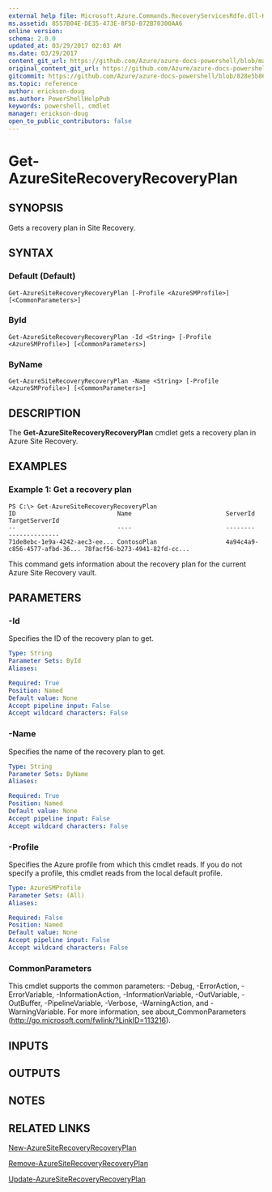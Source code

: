 ```yaml
---
external help file: Microsoft.Azure.Commands.RecoveryServicesRdfe.dll-Help.xml
ms.assetid: 8557B04E-DE35-473E-8F5D-B72B70300AA6
online version:
schema: 2.0.0
updated_at: 03/29/2017 02:03 AM
ms.date: 03/29/2017
content_git_url: https://github.com/Azure/azure-docs-powershell/blob/master/azureps-cmdlets-docs/ServiceManagement/Azure/v3.7.0/Get-AzureSiteRecoveryRecoveryPlan.md
original_content_git_url: https://github.com/Azure/azure-docs-powershell/blob/master/azureps-cmdlets-docs/ServiceManagement/Azure/v3.7.0/Get-AzureSiteRecoveryRecoveryPlan.md
gitcommit: https://github.com/Azure/azure-docs-powershell/blob/828e5b8648af6bdf3119ffe0cd409647f00de183
ms.topic: reference
author: erickson-doug
ms.author: PowerShellHelpPub
keywords: powershell, cmdlet
manager: erickson-doug
open_to_public_contributors: false
---
```


# Get-AzureSiteRecoveryRecoveryPlan

## SYNOPSIS
Gets a recovery plan in Site Recovery.

## SYNTAX

### Default (Default)
```
Get-AzureSiteRecoveryRecoveryPlan [-Profile <AzureSMProfile>] [<CommonParameters>]
```

### ById
```
Get-AzureSiteRecoveryRecoveryPlan -Id <String> [-Profile <AzureSMProfile>] [<CommonParameters>]
```

### ByName
```
Get-AzureSiteRecoveryRecoveryPlan -Name <String> [-Profile <AzureSMProfile>] [<CommonParameters>]
```

## DESCRIPTION
The **Get-AzureSiteRecoveryRecoveryPlan** cmdlet gets a recovery plan in Azure Site Recovery.

## EXAMPLES

### Example 1: Get a recovery plan
```
PS C:\> Get-AzureSiteRecoveryRecoveryPlan
ID                            Name                          ServerId                      TargetServerId
--                            ----                          --------                      --------------
71de8ebc-1e9a-4242-aec3-ee... ContosoPlan                   4a94c4a9-c856-4577-afbd-36... 78facf56-b273-4941-82fd-cc...
```

This command gets information about the recovery plan for the current Azure Site Recovery vault.

## PARAMETERS

### -Id
Specifies the ID of the recovery plan to get.

```yaml
Type: String
Parameter Sets: ById
Aliases: 

Required: True
Position: Named
Default value: None
Accept pipeline input: False
Accept wildcard characters: False
```

### -Name
Specifies the name of the recovery plan to get.

```yaml
Type: String
Parameter Sets: ByName
Aliases: 

Required: True
Position: Named
Default value: None
Accept pipeline input: False
Accept wildcard characters: False
```

### -Profile
Specifies the Azure profile from which this cmdlet reads.
If you do not specify a profile, this cmdlet reads from the local default profile.

```yaml
Type: AzureSMProfile
Parameter Sets: (All)
Aliases: 

Required: False
Position: Named
Default value: None
Accept pipeline input: False
Accept wildcard characters: False
```

### CommonParameters
This cmdlet supports the common parameters: -Debug, -ErrorAction, -ErrorVariable, -InformationAction, -InformationVariable, -OutVariable, -OutBuffer, -PipelineVariable, -Verbose, -WarningAction, and -WarningVariable. For more information, see about_CommonParameters (http://go.microsoft.com/fwlink/?LinkID=113216).

## INPUTS

## OUTPUTS

## NOTES

## RELATED LINKS

[New-AzureSiteRecoveryRecoveryPlan](./New-AzureSiteRecoveryRecoveryPlan.md)

[Remove-AzureSiteRecoveryRecoveryPlan](./Remove-AzureSiteRecoveryRecoveryPlan.md)

[Update-AzureSiteRecoveryRecoveryPlan](./Update-AzureSiteRecoveryRecoveryPlan.md)



